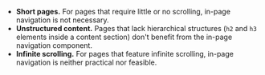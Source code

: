 - **Short pages.** For pages that require little or no scrolling, in-page navigation is not necessary.
- **Unstructured content.** Pages that lack hierarchical structures (`h2` and `h3` elements inside a content section) don't benefit from the in-page navigation component.
- **Infinite scrolling.** For pages that feature infinite scrolling, in-page navigation is neither practical nor feasible.